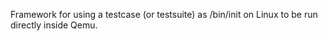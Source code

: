 Framework for using a testcase (or testsuite) as /bin/init on Linux to be run
directly inside Qemu.

